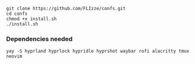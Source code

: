```
git clone https://github.com/FLIzze/confs.git
cd confs
chmod +x install.sh
./install.sh
```

### Dependencies needed 

```
yay -S hyprland hyprlock hypridle hyprshot waybar rofi alacritty tmux neovim
```
